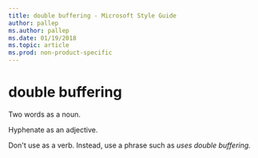 ```yaml
---
title: double buffering - Microsoft Style Guide
author: pallep
ms.author: pallep
ms.date: 01/19/2018
ms.topic: article
ms.prod: non-product-specific
---
```


# double buffering

Two words as a noun. 

Hyphenate as an adjective. 

Don't use as a verb. Instead, use a phrase such as *uses double buffering*<em>.</em>

